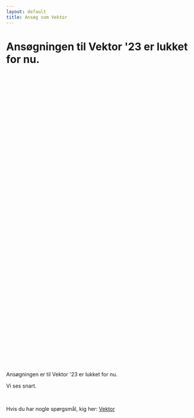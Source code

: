 ```yaml
---
layout: default
title: Ansøg som Vektor
---
```

<h1 id="titel">Ansøgningen til Vektor '23 er lukket for nu. </h1>

<div id="poster-image" style="height: 790px; background-image: url('/static/img/ostehapser_vektorer.png');">
</div>

<p id ="n">Ansøgningen er til Vektor '23 er lukket for nu. </p>
<p id ="nn">Vi ses snart.</p>
<br />


Hvis du har nogle spørgsmål, kig her: <a href="/vektor">Vektor</a>

<script>

  function showVectorApplication() {
    var div = document.getElementById("n")
    var n = document.getElementById("nn")
    var titel = document.getElementById("titel")
    titel.innerHTML = "Ansøgningen til vinter Vektor '23 er åben!"
    n.remove()
    div.innerHTML = '<br / ><a style="text-align: center;"href="https://forms.gle/ixkR7jgdV6q87oWk6"><button class="applyBtn">Ansøg nu!</button></a><br />'
  }

  var deadline = new Date("October 15, 2022 23:59:59");
  if (deadline > new Date) {
    showVectorApplication()
  }
    
</script>